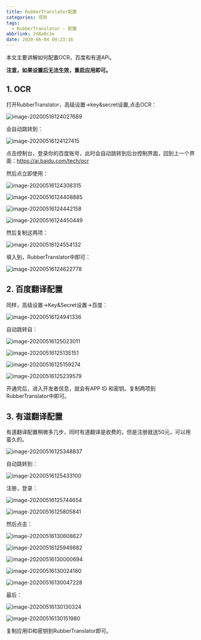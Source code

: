 ```yaml
---
title: RubberTranslator配置
categories: 项目
tags:
  - RubberTranslator - 配置
abbrlink: 2d8a0c3e
date: 2020-06-04 09:23:16
---
```


本文主要讲解如何配置OCR，百度和有道APi。

**注意，如果设置后无法生效，重启应用即可。**

<!--more-->

## 1. OCR

打开RubberTranslator，高级设置->key&secret设置,点击OCR：

![image-20200516124027689](https://pic.downk.cc/item/5ed84835c2a9a83be5971c54.png)

会自动跳转到：

![image-20200516124127415](https://pic.downk.cc/item/5ed84845c2a9a83be5972799.png)

点击控制台，登录你的百度账号，此时会自动跳转到后台控制界面，回到上一个界面：https://ai.baidu.com/tech/ocr

然后点立即使用：

![image-20200516124308315](https://pic.downk.cc/item/5ed84850c2a9a83be59730fa.png)

![image-20200516124408885](https://pic.downk.cc/item/5ed84858c2a9a83be59737d3.png)

![image-20200516124442158](https://pic.downk.cc/item/5ed8485fc2a9a83be597475e.png)

![image-20200516124450449](https://pic.downk.cc/item/5ed84869c2a9a83be5975b18.png)

然后复制这两项：

![image-20200516124554132](https://pic.downk.cc/item/5ed84873c2a9a83be59762e0.png)

填入到，RubberTranslator中即可：

![image-20200516124622778](https://pic.downk.cc/item/5ed84c6ac2a9a83be59b336d.jpg)

## 2. 百度翻译配置

同样，高级设置->Key&Secret设置->百度：

![image-20200516124941336](https://pic.downk.cc/item/5ed84886c2a9a83be597705b.png)

自动跳转自：

![image-20200516125023011](https://pic.downk.cc/item/5ed8488ec2a9a83be5977693.png)

![image-20200516125135151](https://pic.downk.cc/item/5ed84894c2a9a83be5977b65.png)

![image-20200516125159274](https://pic.downk.cc/item/5ed8489bc2a9a83be5978920.png)

![image-20200516125239579](https://pic.downk.cc/item/5ed848a3c2a9a83be597977e.png)

开通完后，进入开发者信息，就会有APP ID 和密钥。复制两项到RubberTranslator中即可。

## 3.  有道翻译配置

有道翻译配置稍微多几步，同时有道翻译是收费的，但是注册就送50元，可以用蛮久的。

![image-20200516125348837](https://pic.downk.cc/item/5ed848adc2a9a83be597a4c0.png)

自动跳转到：

![image-20200516125433100](https://pic.downk.cc/item/5ed848b4c2a9a83be597aae1.png)

注册，登录：

![image-20200516125744654](https://pic.downk.cc/item/5ed848bbc2a9a83be597b06b.png)

![image-20200516125805841](https://pic.downk.cc/item/5ed848c2c2a9a83be597b67b.png)

然后点击：

![image-20200516130608627](https://pic.downk.cc/item/5ed848c9c2a9a83be597bbec.png)

![image-20200516125949882](https://pic.downk.cc/item/5ed848d0c2a9a83be597c176.png)

![image-20200516130000694](https://pic.downk.cc/item/5ed848d7c2a9a83be597cf3e.png)

![image-20200516130024180](https://pic.downk.cc/item/5ed848dec2a9a83be597dbca.png)

![image-20200516130047228](https://pic.downk.cc/item/5ed848e4c2a9a83be597e3fb.png)

最后：

![image-20200516130130324](https://pic.downk.cc/item/5ed848eac2a9a83be597e8d2.png)

![image-20200516130151980](https://pic.downk.cc/item/5ed848f0c2a9a83be597edd9.png)

复制应用ID和密钥到RubberTranslator即可。